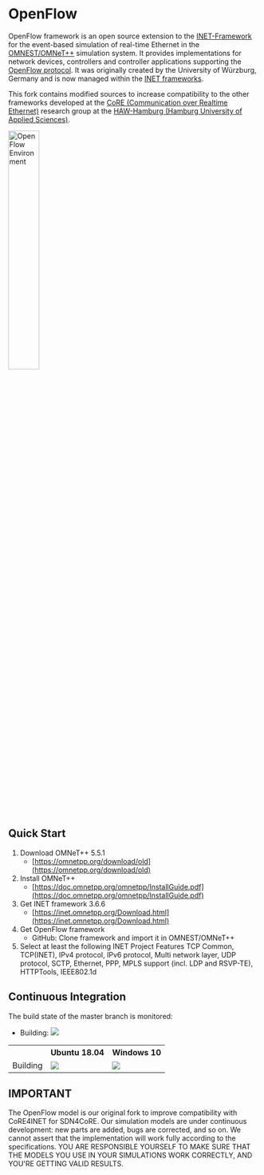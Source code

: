# OpenFlow
OpenFlow framework is an open source extension to the [INET-Framework](https://inet.omnetpp.org/) for the event-based simulation of real-time Ethernet in the [OMNEST/OMNeT++](https://omnetpp.org/) simulation system. It provides implementations for network devices, controllers and controller applications supporting the [OpenFlow protocol](https://www.opennetworking.org/software-defined-standards/specifications/). It was originally created by the University of Würzburg, Germany and is now managed within the [INET frameworks](https://github.com/inet-framework/openflow).

This fork contains modified sources to increase compatibility to the other frameworks developed at the [CoRE (Communication over Realtime Ethernet)](https://core-researchgroup.de/) research group at the [HAW-Hamburg (Hamburg University of Applied Sciences)](https://www.haw-hamburg.de/english.html).

<img src="/doc/images/OpenFlow.png" alt="OpenFlow Environment" width="35%">

## Quick Start
1. Download OMNeT++ 5.5.1
    * [https://omnetpp.org/download/old](https://omnetpp.org/download/old)
2. Install OMNeT++
    * [https://doc.omnetpp.org/omnetpp/InstallGuide.pdf](https://doc.omnetpp.org/omnetpp/InstallGuide.pdf)
3. Get INET framework 3.6.6
    * [https://inet.omnetpp.org/Download.html](https://inet.omnetpp.org/Download.html)
6. Get OpenFlow framework
    * GitHub: Clone framework and import it in OMNEST/OMNeT++
6. Select at least the following INET Project Features TCP Common, TCP(INET), IPv4 protocol, IPv6 protocol, Multi network layer, UDP protocol, SCTP, Ethernet, PPP, MPLS support (incl. LDP and RSVP-TE), HTTPTools, IEEE802.1d

## Continuous Integration
The build state of the master branch is monitored:
* Building:
<a><img src="https://jenkins.core-rg.de/buildStatus/icon?job=OpenFlow/OpenFlow"></a>

<table>
  <tr>
    <th></th>
    <th>Ubuntu 18.04</th>
    <th>Windows 10</th>
  </tr>
  <tr>
    <td>Building</td>
    <td><img src="https://jenkins.core-rg.de/buildStatus/icon?job=OpenFlow/OpenFlow/Nodes=Ubuntu_18.04"></td>
    <td><img src="https://jenkins.core-rg.de/buildStatus/icon?job=OpenFlow/OpenFlow/Nodes=Windows_10"></td>
  </tr>
</table>

## IMPORTANT
The OpenFlow model is our original fork to improve compatibility with CoRE4INET for SDN4CoRE. Our simulation models are under continuous development: new parts are added, bugs are corrected, and so on. We cannot assert that the implementation will work fully according to the specifications. YOU ARE RESPONSIBLE YOURSELF TO MAKE SURE THAT THE MODELS YOU USE IN YOUR SIMULATIONS WORK CORRECTLY, AND YOU'RE GETTING VALID RESULTS. 
